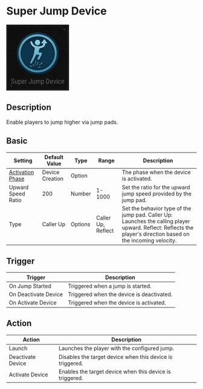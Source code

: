 # Super Jump Device

![SuperJump Icon](../.images/DeviceIcons/Device_SuperJump.png)

## Description

Enable players to jump higher via jump pads.

## Basic

| Setting                                      | Default Value     | Type | Range | Description                                      |
|----------------------------------------------|-------------------|------|-------|--------------------------------------------------|
| [Activation Phase](../General/Common_Device_Settings.md#activation-phase) | Device Creation    | Option | | The phase when the device is activated.           |
| Upward Speed Ratio                           | 200               | Number | 1-1000 | Set the ratio for the upward jump speed provided by the jump pad.    |
| Type                                         | Caller Up         | Options | Caller Up, Reflect | Set the behavior type of the jump pad. Caller Up: Launches the calling player upward. Reflect: Reflects the player's direction based on the incoming velocity. |

## Trigger

| Trigger                | Description                                                        |
|------------------------|--------------------------------------------------------------------|
| On Jump Started        | Triggered when a jump is started.                                  |
| On Deactivate Device   | Triggered when the device is deactivated.                          |
| On Activate Device     | Triggered when the device is activated.                            |

## Action

| Action                | Description                                                        |
|-----------------------|--------------------------------------------------------------------|
| Launch                | Launches the player with the configured jump.                      |
| Deactivate Device     | Disables the target device when this device is triggered.           |
| Activate Device       | Enables the target device when this device is triggered.            |
